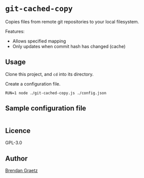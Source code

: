 # `git-cached-copy`

Copies files from remote git repositories to your local filesystem.

Features:

- Allows specified mapping
- Only updates when commit hash has changed (cache)

## Usage

Clone this project, and `cd` into its directory.

Create a configuration file.

```shell
RUN=1 node ./git-cached-copy.js ./config.json
```

## Sample configuration file

```json

```

## Licence

GPL-3.0

## Author

[Brendan Graetz](http://bguiz.com)
